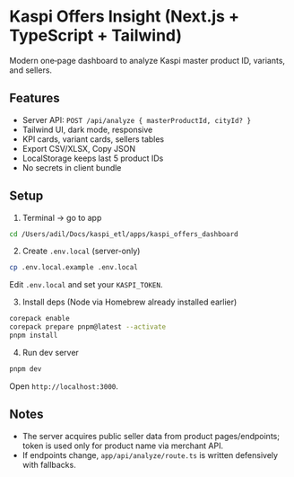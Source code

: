 # Kaspi Offers Insight (Next.js + TypeScript + Tailwind)

Modern one‑page dashboard to analyze Kaspi master product ID, variants, and sellers.

## Features
- Server API: `POST /api/analyze { masterProductId, cityId? }`
- Tailwind UI, dark mode, responsive
- KPI cards, variant cards, sellers tables
- Export CSV/XLSX, Copy JSON
- LocalStorage keeps last 5 product IDs
- No secrets in client bundle

## Setup
1) Terminal → go to app
```bash
cd /Users/adil/Docs/kaspi_etl/apps/kaspi_offers_dashboard
```
2) Create `.env.local` (server-only)
```bash
cp .env.local.example .env.local
```
Edit `.env.local` and set your `KASPI_TOKEN`.

3) Install deps (Node via Homebrew already installed earlier)
```bash
corepack enable
corepack prepare pnpm@latest --activate
pnpm install
```

4) Run dev server
```bash
pnpm dev
```
Open `http://localhost:3000`.

## Notes
- The server acquires public seller data from product pages/endpoints; token is used only for product name via merchant API.
- If endpoints change, `app/api/analyze/route.ts` is written defensively with fallbacks.



